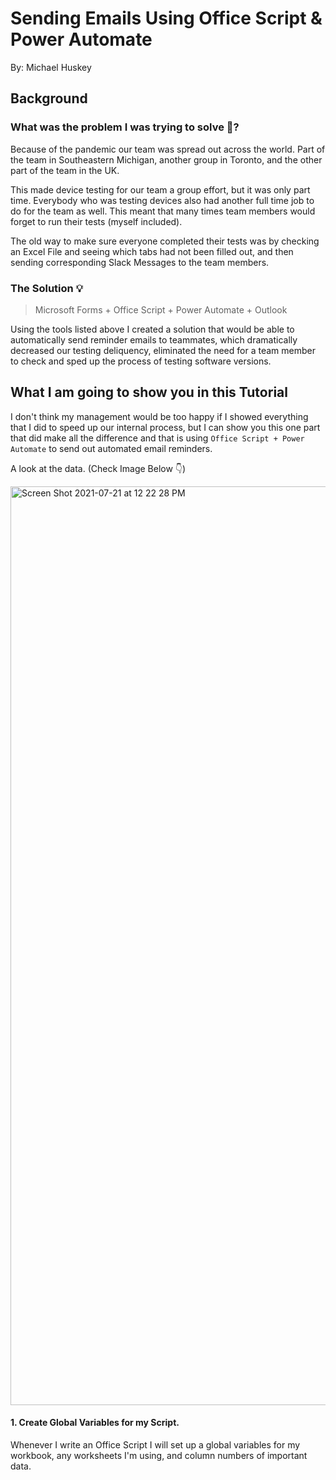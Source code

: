 # Sending Emails Using Office Script & Power Automate
By: Michael Huskey

## Background

### What was the problem I was trying to solve 🧐?
Because of the pandemic our team was spread out across the world. Part of the team in Southeastern Michigan, another group in Toronto, and the other part of the team in the UK. 

This made device testing for our team a group effort, but it was only part time. Everybody who was testing devices also had another full time job to do for the team as well. This meant that many times team members would forget to run their tests (myself included).

The old way to make sure everyone completed their tests was by checking an Excel File and seeing which tabs had not been filled out, and then sending corresponding Slack Messages to the team members.

### The Solution 💡 

> Microsoft Forms + Office Script + Power Automate + Outlook

Using the tools listed above I created a solution that would be able to automatically send reminder emails to teammates, which dramatically decreased our testing deliquency, eliminated the need for a team member to check and sped up the process of testing software versions.

## What I am going to show you in this Tutorial

I don't think my management would be too happy if I showed everything that I did to speed up our internal process, but I can show you this one part that did make all the difference and that is using `Office Script + Power Automate` to send out automated email reminders.

A look at the data. (Check Image Below 👇)

<img width="1470" alt="Screen Shot 2021-07-21 at 12 22 28 PM" src="https://user-images.githubusercontent.com/40217812/126524112-0d95424d-333d-4249-9fef-d6773b4563d8.png">

#### 1. Create Global Variables for my Script.
Whenever I write an Office Script I will set up a global variables for my workbook, any worksheets I'm using, and column numbers of important data.
